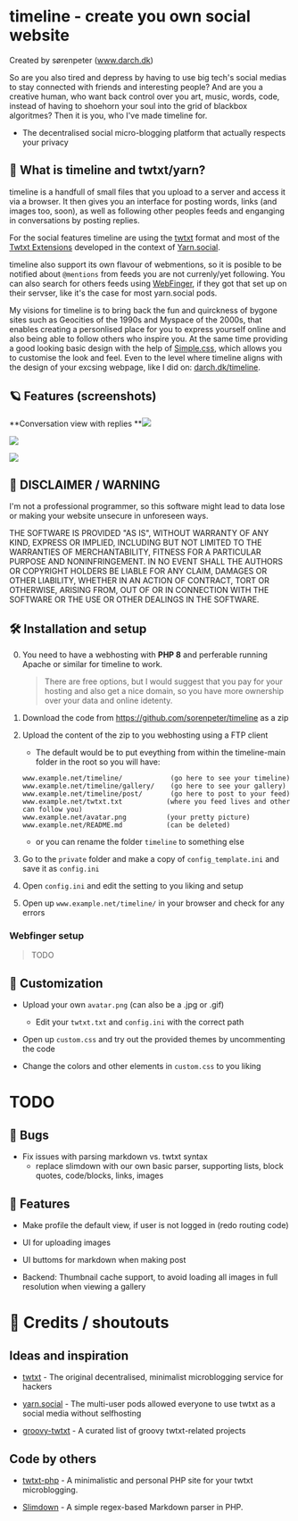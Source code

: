 # timeline - create you own social website

Created by sørenpeter (www.darch.dk)

So are you also tired and depress by having to use big tech's social medias to stay connected with friends and interesting people?
And are you a creative human, who want back control over you art, music, words, code, instead of having to shoehorn your soul into the grid of blackbox algoritmes?
Then it is you, who I've made timeline for.

- The decentralised social micro-blogging platform that actually respects your privacy

## 🧶 What is timeline and twtxt/yarn?

timeline is a handfull of small files that you upload to a server and access it via a browser.
It then gives you an interface for posting words, links (and images too, soon), as well as following other peoples feeds and enganging in conversations by posting replies.

For the social features timeline are using the [twtxt](https://twtxt.readthedocs.io) format and most of the [Twtxt Extensions](https://dev.twtxt.net) developed in the context of [Yarn.social](https://yarn.social/).

timeline also support its own flavour of webmentions, so it is posible to be notified about `@mentions` from feeds you are not currenly/yet following.
You can also search for others feeds using [WebFinger](https://webfinger.net/), if they got that set up on their servser, like it's the case for most yarn.social pods.

My visions for timeline is to bring back the fun and quirckness of bygone sites such as Geocities of the 1990s and Myspace of the 2000s, that enables creating a personlised place for you to express yourself online and also being able to follow others who inspire you. At the same time providing a good looking basic design with the help of [Simple.css](https://simplecss.org), which allows you to customise the look and feel. Even to the level where timeline aligns with the design of your excsing webpage, like I did on: [darch.dk/timeline](https://darch.dk/timeline).


## 🪐 Features (screenshots)

**Conversation view with replies **![](media/screenshot-conversation.png)

![](media/screenshot-gallery.png)

![](media/screenshot-profile.png)

## 🚨 DISCLAIMER / WARNING

I'm not a professional programmer, so this software might lead to data lose or making your website unsecure in unforeseen ways.

THE SOFTWARE IS PROVIDED "AS IS", WITHOUT WARRANTY OF ANY KIND, EXPRESS OR IMPLIED,
INCLUDING BUT NOT LIMITED TO THE WARRANTIES OF MERCHANTABILITY, FITNESS FOR A
PARTICULAR PURPOSE AND NONINFRINGEMENT. IN NO EVENT SHALL THE AUTHORS OR COPYRIGHT
HOLDERS BE LIABLE FOR ANY CLAIM, DAMAGES OR OTHER LIABILITY, WHETHER IN AN ACTION
OF CONTRACT, TORT OR OTHERWISE, ARISING FROM, OUT OF OR IN CONNECTION WITH THE
SOFTWARE OR THE USE OR OTHER DEALINGS IN THE SOFTWARE.

## 🛠 Installation and setup

0. You need to have a webhosting with **PHP 8** and perferable running Apache or similar for timeline to work.
	
	> There are free options, but I would suggest that you pay for your hosting and also get a nice domain, so you have more ownership over your data and online idetenty.

1. Download the code from https://github.com/sorenpeter/timeline as a zip

2. Upload the content of the zip to you webhosting using a FTP client
	
	- The default would be to put eveything from within the timeline-main folder in the root so you will have:

	```
	www.example.net/timeline/            (go here to see your timeline)
	www.example.net/timeline/gallery/    (go here to see your gallery)
	www.example.net/timeline/post/       (go here to post to your feed)
	www.example.net/twtxt.txt         	(where you feed lives and other can follow you)
	www.example.net/avatar.png        	(your pretty picture)
	www.example.net/README.md         	(can be deleted)
	```

	- or you can rename the folder `timeline` to something else

3. Go to the `private` folder and make a copy of `config_template.ini` and save it as `config.ini`

4. Open `config.ini` and edit the setting to you liking and setup

5. Open up `www.example.net/timeline/` in your browser and check for any errors

### Webfinger setup

> TODO

## 🎨 Customization

* Upload your own `avatar.png` (can also be a .jpg or .gif)
	- Edit your `twtxt.txt` and `config.ini` with the correct path

* Open up `custom.css` and try out the provided themes by uncommenting the code

* Change the colors and other elements in `custom.css` to you liking


# TODO

## 🐞 Bugs

- Fix issues with parsing markdown vs. twtxt syntax
	- replace slimdown with our own basic parser, supporting lists, block quotes, code/blocks, links, images


## 🚀 Features

- Make profile the default view, if user is not logged in (redo routing code)

- UI for uploading images
- UI buttoms for markdown when making post

- Backend: Thumbnail cache support, to avoid loading all images in full resolution when viewing a gallery

# 🙏 Credits / shoutouts

## Ideas and inspiration 

* [twtxt](https://twtxt.readthedocs.io) - The original decentralised, minimalist microblogging service for hackers

* [yarn.social](https://yarn.social) - The multi-user pods allowed everyone to use twtxt as a social media without selfhosting

* [groovy-twtxt](https://git.mills.io/mckinley/groovy-twtxt) - A curated list of groovy twtxt-related projects

## Code by others

* [twtxt-php](https://github.com/eapl-gemugami/twtxt-php) - A minimalistic and personal PHP site for your twtxt microblogging.

* [Slimdown](https://github.com/jbroadway/slimdown) - A simple regex-based Markdown parser in PHP. 


